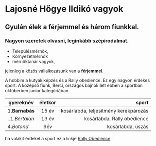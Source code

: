 # Lajosné Hőgye Ildikó vagyok
## Gyulán élek a férjemmel és három fiunkkal. 
### Nagyon szeretek olvasni, leginkább szépirodalmat. 

- Településmérnök, 
- Környezetmérnök 
- mérnöktanár vagyok, 

jelenleg a közös vállalkozásunk van a **__férjemmel__**.

A hobbim a kutyakiképzés és a Rally obedience. Ez egy nagyon érdekes sport. A középső fiunk, Berci, országos bajnok lett ebben a sportban októberben junior kategóriában. 

| gyereknév   | életkor       | sport  |
| ------------- |:-------------:| -----:|
|1.**Barnabás**  | 15 év| kosárlabda, teljesítmény kerékpározás |
| ..1.*Bertalan*  | 13 év      |   kosárlabda, Rally obedience |
|4.*_Botond_*| 9év      |    kosárlabda, úszás |


ha valakit érdekel a sport ez a linkje [Rally Obedience](https://rally-obedience.hu/)

